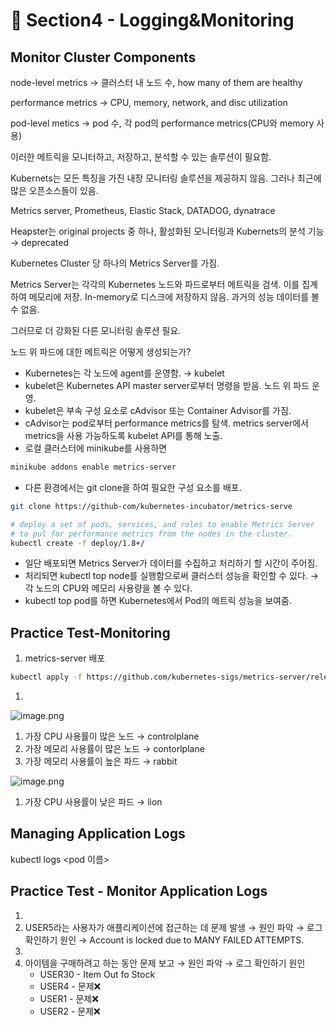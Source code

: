 # 🍨 Section4 - Logging&Monitoring

## Monitor Cluster Components


node-level metrics → 클러스터 내 노드 수, how many of them are healthy


performance metrics → CPU, memory, network, and disc utilization


pod-level  metics → pod 수, 각 pod의 performance metrics(CPU와 memory 사용)


이러한 메트릭을 모니터하고, 저장하고, 분석할 수 있는 솔루션이 필요함.


Kubernets는 모든 특징을 가진 내장 모니터링 솔루션을 제공하지 않음. 그러나 최근에 많은 오픈소스들이 있음.


Metrics server, Prometheus, Elastic Stack, DATADOG, dynatrace


Heapster는 original projects 중 하나, 활성화된 모니터링과 Kubernets의 분석 기능 → deprecated


Kubernetes Cluster 당 하나의 Metrics Server를 가짐.


Metrics Server는 각각의 Kubernetes 노드와 파드로부터 메트릭을 검색. 이를 집계하여 메모리에 저장. In-memory로 디스크에 저장하지 않음. 과거의 성능 데이터를 볼 수 없음.


그러므로 더 강화된 다른 모니터링 솔루션 필요.


노드 위 파드에 대한 메트릭은 어떻게 생성되는가?

- Kubernetes는 각 노드에 agent를 운영함. → kubelet
- kubelet은 Kubernetes API master server로부터 명령을 받음. 노드 위 파드 운영.
- kubelet은 부속 구성 요소로 cAdvisor 또는 Container Advisor를 가짐.
- cAdvisor는 pod로부터 performance metrics를 탐색. metrics server에서 metrics을 사용 가능하도록  kubelet API를 통해 노출.
- 로컬 클러스터에 minikube를 사용하면

```bash
minikube addons enable metrics-server
```

- 다른 환경에서는 git clone을 하여 필요한 구성 요소를 배포.

```bash
git clone https://github-com/kubernetes-incubator/metrics-serve

# deploy a set of pods, services, and roles to enable Metrics Server
# to pul for performance metrics from the nodes in the cluster.
kubectl create -f deploy/1.8+/
```

- 일단 배포되면 Metrics Server가 데이터를 수집하고 처리하기 할 시간이 주어짐.
- 처리되면 kubectl top node를 실행함으로써 클러스터 성능을 확인할 수 있다. → 각 노드의 CPU와 메모리 사용량을 볼 수 있다.
- kubectl top pod를 하면 Kubernetes에서 Pod의 메트릭 성능을 보여줌.

## Practice Test-Monitoring

1. metrics-server 배포

```bash
kubectl apply -f https://github.com/kubernetes-sigs/metrics-server/releases/latest/download/components.yaml
```

1. 

![image.png](https://prod-files-secure.s3.us-west-2.amazonaws.com/b2ea2032-00e9-4883-a13b-cb03cf5b2334/be867e9c-0d47-47a3-971e-146d2c8c7945/image.png?X-Amz-Algorithm=AWS4-HMAC-SHA256&X-Amz-Content-Sha256=UNSIGNED-PAYLOAD&X-Amz-Credential=ASIAZI2LB466U7NYEOTV%2F20250420%2Fus-west-2%2Fs3%2Faws4_request&X-Amz-Date=20250420T140717Z&X-Amz-Expires=3600&X-Amz-Security-Token=IQoJb3JpZ2luX2VjEBwaCXVzLXdlc3QtMiJHMEUCIFetF1TJH86ostwsyd4ehjA0cjWzgBNGnsbCRPi1A4LnAiEA3g7I58jHgf5FSn8NRNyekNvElj2EkBXGmv00O0BiBYIqiAQIpf%2F%2F%2F%2F%2F%2F%2F%2F%2F%2FARAAGgw2Mzc0MjMxODM4MDUiDGqPuiebTZkeA5XfwircA2I3LGgmG1oOXo4EFf6w9WRtTQBn%2FKkTJ%2B6yeK4lypF5yg8yq4W%2FsKltXS7OWPxUO%2F2T4nbV4Hhhly%2FD6qxiyN9QR%2BYrFn1E2i%2BvIIq4s%2FTBjJYRAKJP9xpmB28NHpPiLo%2FnbJS87%2FmJSO6VLg34143xL%2BQXPBlYgQiSsT5%2BF2IuN5B3sPBccD5%2BhU62MZV9yvm%2FCWv%2B6bGHNU756LEsHxzxzXc7bx9r98wtpkAMjrVom4yIYit6hnQWAwUovtyld4rlYeMOm%2ByYeTP7Ba6%2BTO%2F94vEpz7lleHhQxxkUR6ru5k1vQjbJYC%2Fr8KuuFnV4ETUpJOCnj8%2BYqENGu6rCna1agSAYz7NPhy5ksytt77%2BYQ3m9KAohtq3VI3KPHcGauPQMgXYikhdLPmOOojtnKE75X8YOUf8ruHQED4GfRkgi2F0wX%2Fk2x9rN6y5NN2eXFomLim5gPMiGKVH9Z8pDpFheeuRhgWlD%2FVTvyJKT1dMyn0l12b%2Fx9oNKOQpEQ4rDjbPHsMyE%2BJ4EFcOfpzGbNQvKHXW9G2WN6Ncs8g8Rvr4oFFMAFkByRMbeZckiWhl6gmz9jQbC%2FOFL5V7h7OjyW4oRpgIsMUMmk27WD5Y9JFTJigTjWohn7BrfZag6MNnFk8AGOqUBI83yh9qivqAmQZQOBmsc4BMvnwFqvJRLBxTmhlNR95WDAylYhnbPfQ3kpeKYjILkmVWUQKn1%2Bg3TLOgM%2B6Nl4HqfURj4jH2S%2F%2FFV38eA2iZjzb%2F36lSZIZNNZVR4zGOXl1xD%2BiVijv992Fwp5d%2F7djul6au5vnbSV8ITor%2B6062qs308jWVCWO5C2vZMNSu4UcGR14dTiWBXsbZTizUOLoRllQXi&X-Amz-Signature=7bfc33a6c199f20be63964e99b8d2c8b36143ad689974ab6bbbd584f72131133&X-Amz-SignedHeaders=host&x-id=GetObject)

1. 가장 CPU 사용률이 많은 노드 → controlplane
2. 가장 메모리 사용률이 많은 노드 → contorlplane
3. 가장 메모리 사용률이 높은 파드 → rabbit

![image.png](https://prod-files-secure.s3.us-west-2.amazonaws.com/b2ea2032-00e9-4883-a13b-cb03cf5b2334/a5ad8203-cf78-4c06-9de1-67cb491aedc9/image.png?X-Amz-Algorithm=AWS4-HMAC-SHA256&X-Amz-Content-Sha256=UNSIGNED-PAYLOAD&X-Amz-Credential=ASIAZI2LB466U7NYEOTV%2F20250420%2Fus-west-2%2Fs3%2Faws4_request&X-Amz-Date=20250420T140717Z&X-Amz-Expires=3600&X-Amz-Security-Token=IQoJb3JpZ2luX2VjEBwaCXVzLXdlc3QtMiJHMEUCIFetF1TJH86ostwsyd4ehjA0cjWzgBNGnsbCRPi1A4LnAiEA3g7I58jHgf5FSn8NRNyekNvElj2EkBXGmv00O0BiBYIqiAQIpf%2F%2F%2F%2F%2F%2F%2F%2F%2F%2FARAAGgw2Mzc0MjMxODM4MDUiDGqPuiebTZkeA5XfwircA2I3LGgmG1oOXo4EFf6w9WRtTQBn%2FKkTJ%2B6yeK4lypF5yg8yq4W%2FsKltXS7OWPxUO%2F2T4nbV4Hhhly%2FD6qxiyN9QR%2BYrFn1E2i%2BvIIq4s%2FTBjJYRAKJP9xpmB28NHpPiLo%2FnbJS87%2FmJSO6VLg34143xL%2BQXPBlYgQiSsT5%2BF2IuN5B3sPBccD5%2BhU62MZV9yvm%2FCWv%2B6bGHNU756LEsHxzxzXc7bx9r98wtpkAMjrVom4yIYit6hnQWAwUovtyld4rlYeMOm%2ByYeTP7Ba6%2BTO%2F94vEpz7lleHhQxxkUR6ru5k1vQjbJYC%2Fr8KuuFnV4ETUpJOCnj8%2BYqENGu6rCna1agSAYz7NPhy5ksytt77%2BYQ3m9KAohtq3VI3KPHcGauPQMgXYikhdLPmOOojtnKE75X8YOUf8ruHQED4GfRkgi2F0wX%2Fk2x9rN6y5NN2eXFomLim5gPMiGKVH9Z8pDpFheeuRhgWlD%2FVTvyJKT1dMyn0l12b%2Fx9oNKOQpEQ4rDjbPHsMyE%2BJ4EFcOfpzGbNQvKHXW9G2WN6Ncs8g8Rvr4oFFMAFkByRMbeZckiWhl6gmz9jQbC%2FOFL5V7h7OjyW4oRpgIsMUMmk27WD5Y9JFTJigTjWohn7BrfZag6MNnFk8AGOqUBI83yh9qivqAmQZQOBmsc4BMvnwFqvJRLBxTmhlNR95WDAylYhnbPfQ3kpeKYjILkmVWUQKn1%2Bg3TLOgM%2B6Nl4HqfURj4jH2S%2F%2FFV38eA2iZjzb%2F36lSZIZNNZVR4zGOXl1xD%2BiVijv992Fwp5d%2F7djul6au5vnbSV8ITor%2B6062qs308jWVCWO5C2vZMNSu4UcGR14dTiWBXsbZTizUOLoRllQXi&X-Amz-Signature=e4ce9781368b845a1dd784c3307d3089cdd379c9de89ef54530c8d5163aff037&X-Amz-SignedHeaders=host&x-id=GetObject)

1. 가장 CPU 사용률이 낮은 파드 → lion

## Managing Application Logs


kubectl logs <pod 이름>


## Practice Test - Monitor Application Logs

1. 
2. USER5라는 사용자가 애플리케이션에 접근하는 데 문제 발생 → 원인 파악 → 로그 확인하기
원인 → Account is locked due to MANY FAILED ATTEMPTS.
3. 
4. 아이템을 구매하려고 하는 동안 문제 보고 → 원인 파악 → 로그 확인하기
원인
    - USER30 - Item Out fo Stock
    - USER4 - 문제❌
    - USER1 - 문제❌
    - USER2 - 문제❌
